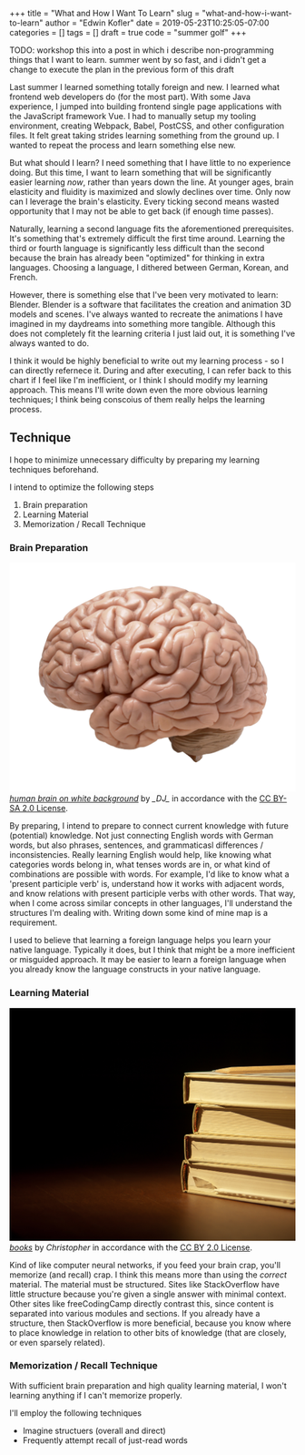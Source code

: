 +++
title = "What and How I Want To Learn"
slug = "what-and-how-i-want-to-learn"
author = "Edwin Kofler"
date = 2019-05-23T10:25:05-07:00
categories = []
tags = []
draft = true
code = "summer golf"
+++

TODO: workshop this into a post in which i describe non-programming things that I want to learn. summer went by so fast, and i didn't get a change to execute the plan in the previous form of this draft

Last summer I learned something totally foreign and new. I learned what frontend web developers do (for the most part). With some Java experience, I jumped into building frontend single page applications with the JavaScript framework Vue. I had to manually setup my tooling environment, creating Webpack, Babel, PostCSS, and other configuration files. It felt great taking strides learning something from the ground up. I wanted to repeat the process and learn something else new.

But what should I learn? I need something that I have little to no experience doing. But this time, I want to learn something that will be significantly easier learning *now*, rather than years down the line. At younger ages, brain elasticity and fluidity is maximized and slowly declines over time. Only now can I leverage the brain's elasticity. Every ticking second means wasted opportunity that I may not be able to get back (if enough time passes).

Naturally, learning a second language fits the aforementioned prerequisites. It's something that's extremely difficult the first time around. Learning the third or fourth language is significantly less difficult than the second because the brain has already been "optimized" for thinking in extra languages. Choosing a language, I dithered between German, Korean, and French.

However, there is something else that I've been very motivated to learn: Blender. Blender is a software that facilitates the creation and animation 3D models and scenes. I've always wanted to recreate the animations I have imagined in my daydreams into something more tangible. Although this does not completely fit the learning criteria I just laid out, it is something I've always wanted to do.

I think it would be highly beneficial to write out my learning process - so I can directly refernece it. During and after executing, I can refer back to this chart if I feel like I'm inefficient, or I think I should modify my learning approach. This means I'll write down even the more obvious learning techniques; I think being conscoius of them really helps the learning process.

## Technique

I hope to minimize unnecessary difficulty by preparing my learning techniques beforehand.

I intend to optimize the following steps

1. Brain preparation
2. Learning Material
3. Memorization / Recall Technique

### Brain Preparation

![human brain](/image/what-how-to-learn/brain.jpg)
*[human brain on white background](https://www.flickr.com/photos/flamephoenix1991/8376271918)* by *\_DJ\_* in accordance with the [CC BY-SA 2.0 License](https://creativecommons.org/licenses/by-sa/2.0).

By preparing, I intend to prepare to connect current knowledge with future (potential) knowledge. Not just connecting English words with German words, but also phrases, sentences, and grammaticasl differences / inconsistencies. Really learning English would help, like knowing what categories words belong in, what tenses words are in, or what kind of combinations are possible with words. For example, I'd like to know what a 'present participle verb' is, understand how it works with adjacent words, and know relations with present participle verbs with other words. That way, when I come across similar concepts in other languages, I'll understand the structures I'm dealing with. Writing down some kind of mine map is a requirement.

I used to believe that learning a foreign language helps you learn your native language. Typically it does, but I think that might be a more inefficient or misguided approach. It may be easier to learn a foreign language when you already know the language constructs in your native language.

### Learning Material

![stack of books](/image/what-how-to-learn/books.jpg)
*[books](https://www.flickr.com/photos/shutterhacks/4474421855)* by *Christopher* in accordance with the [CC BY 2.0 License](https://creativecommons.org/licenses/by/2.0).

Kind of like computer neural networks, if you feed your brain crap, you'll memorize (and recall) crap. I think this means more than using the *correct* material. The material must be structured. Sites like StackOverflow have little structure because you're given a single answer with minimal context. Other sites like freeCodingCamp directly contrast this, since content is separated into various modules and sections. If you already have a structure, then StackOverflow is more beneficial, because you know where to place knowledge in relation to other bits of knowledge (that are closely, or even sparsely related).

### Memorization / Recall Technique

With sufficient brain preparation and high quality learning material, I won't learning anything if I can't memorize properly.

I'll employ the following techniques

- Imagine structuers (overall and direct)
- Frequently attempt recall of just-read words
